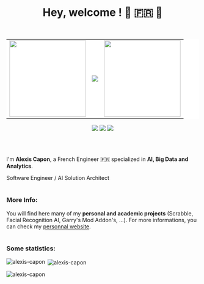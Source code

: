 <h1 align="center"> Hey, welcome ! 👋 🇫🇷 🐓 </h1>

<br>

<table bgcolor="#ffffff">
  <td>
      <div>
          <img src="https://risibank.fr/cache/medias/0/19/1919/191998/full.jpeg" height="200">
      </div>
  </td>
  <td>
      <div>
          <img src="https://readme-typing-svg.herokuapp.com?&size=32&center=true&vCenter=true&width=600&lines=I'm+Alexis+Capon+!;Software+Engineer;Welcome+to+my+GitHub" />
      </div>
  </td>
  <td>
      <div>
        <img src="https://png.pngitem.com/pimgs/s/38-380589_one-piece-luffy-chibi-hd-png-download.png" height="200">
      </div>
  </td>
</table>

<div align="center">
<a href="mailto: contact@alexiscapon.com">
<img src="https://img.shields.io/badge/-contact@alexiscapon.com-7B83EB?&style=for-the-badge&logo=Microsoft-outlook&logoColor=white" ></a>  <a href="https://www.linkedin.com/in/alexis-capon/"><img src="https://img.shields.io/badge/alexiscapon-%230077B5.svg?&style=for-the-badge&logo=linkedin&logoColor=white" ></a>  <a  href="https://www.alexiscapon.com/"><img src="https://img.shields.io/badge/alexiscapon.com-%2312100E.svg?&style=for-the-badge&logo=safari&logoColor=white"></a>
</div>

<br><br>

  
I'm **Alexis Capon**, a French Engineer :fr: specialized in **AI, Big Data and Analytics**. 

Software Engineer / AI Solution Architect


<h1 align="center"></h1>


### More Info:

You will find here many of my **personal and academic projects** (Scrabble, Facial Recognition AI, Garry's Mod Addon's, ...).
For more informations, you can check my [personnal website](https://alexiscapon.com/).


<h1 align="center"></h1>

### Some statistics:

<p><img align="left" src="https://github-readme-stats.vercel.app/api/top-langs?username=alexis-capon&show_icons=true&locale=en&layout=compact" alt="alexis-capon" /></p>

<p>&nbsp;<img align="center" src="https://github-readme-stats.vercel.app/api?username=alexis-capon&show_icons=true&locale=en" alt="alexis-capon" /></p>

<p><img align="center" src="https://github-readme-streak-stats.herokuapp.com/?user=alexis-capon&" alt="alexis-capon" /></p>


